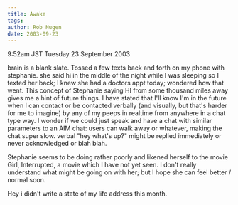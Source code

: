 ```yaml
---
title: Awake
tags: 
author: Rob Nugen
date: 2003-09-23
---
```


<p class=date>9:52am JST Tuesday 23 September 2003</p>

<p>brain is a blank slate.    Tossed a few texts back and forth on my
phone with stephanie.  she said hi in the middle of the night while I
was sleeping so I texted her back; I knew she had a doctors appt
today; wondered how that went.  This concept of Stephanie saying HI
from some thousand miles away gives me a hint of future things.  I
have stated that I'll know I'm in the future when I can contact or be
contacted verbally (and visually, but that's harder for me to imagine)
by any of my peeps in realtime from anywhere in a chat type way.  I
wonder if we could just speak and have a chat with similar parameters
to an AIM chat: users can walk away or whatever, making the chat super
slow.   verbal "hey what's up?" might be replied immediately or never
acknowledged or blah blah.</p>

<p>Stephanie seems to be doing rather poorly and likened herself to
the movie Girl, Interrupted, a movie which I have not yet seen.  I
don't really understand what might be going on with her; but I hope
she can feel better / normal soon.</p>

<p>Hey i didn't write a state of my life address this month.</p>
